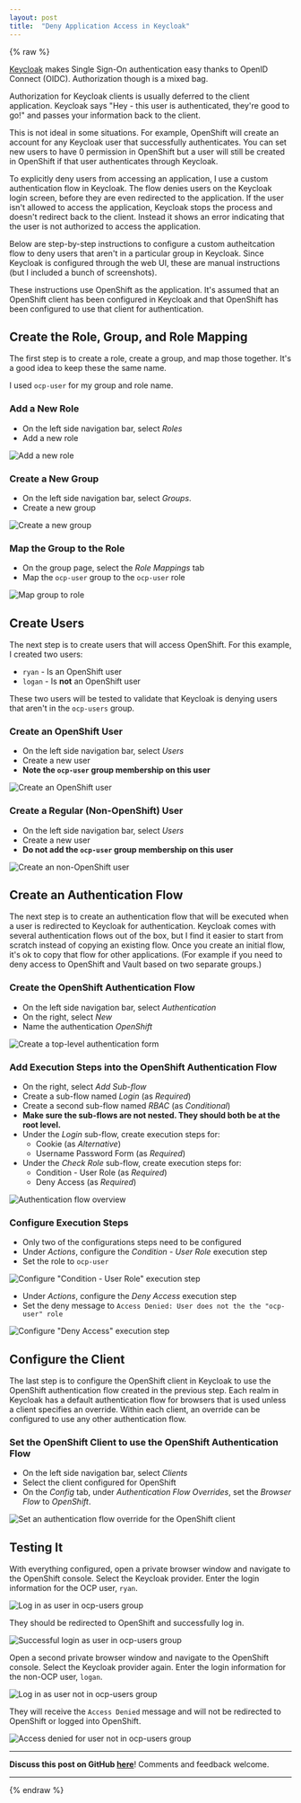 ```yaml
---
layout: post
title:  "Deny Application Access in Keycloak"
---
```


{% raw %}

[Keycloak] makes Single Sign-On authentication easy thanks to OpenID Connect (OIDC).
Authorization though is a mixed bag.

Authorization for Keycloak clients is usually deferred to the client application.
Keycloak says "Hey - this user is authenticated, they're good to go!" and passes your information back to the client.

This is not ideal in some situations.
For example, OpenShift will create an account for any Keycloak user that successfully authenticates.
You can set new users to have 0 permission in OpenShift but a user will still be created in OpenShift if that user authenticates through Keycloak.

To explicitly deny users from accessing an application, I use a custom authentication flow in Keycloak.
The flow denies users on the Keycloak login screen, before they are even redirected to the application.
If the user isn't allowed to access the application, Keycloak stops the process and doesn't redirect back to the client.
Instead it shows an error indicating that the user is not authorized to access the application.

Below are step-by-step instructions to configure a custom autheitcation flow to deny users that aren't in a particular group in Keycloak.
Since Keycloak is configured through the web UI, these are manual instructions (but I included a bunch of screenshots).

These instructions use OpenShift as the application.
It's assumed that an OpenShift client has been configured in Keycloak and that OpenShift has been configured to use that client for authentication.

## Create the Role, Group, and Role Mapping

The first step is to create a role, create a group, and map those together.
It's a good idea to keep these the same name.

I used `ocp-user` for my group and role name.

### Add a New Role

* On the left side navigation bar, select *Roles*
* Add a new role

![Add a new role](assets/2022-11-04-Deny-Application-Access-in-Keycloak/01_add_role.png)

### Create a New Group

* On the left side navigation bar, select *Groups*.
* Create a new group

![Create a new group](assets/2022-11-04-Deny-Application-Access-in-Keycloak/02_create_group.png)

### Map the Group to the Role

* On the group page, select the *Role Mappings* tab
* Map the `ocp-user` group to the `ocp-user` role

![Map group to role](assets/2022-11-04-Deny-Application-Access-in-Keycloak/03_group_role_mappings.png)

## Create Users

The next step is to create users that will access OpenShift.
For this example, I created two users:

* `ryan` - Is an OpenShift user
* `logan` - Is **not** an OpenShift user

These two users will be tested to validate that Keycloak is denying users that aren't in the `ocp-users` group.

### Create an OpenShift User

* On the left side navigation bar, select *Users*
* Create a new user
* **Note the `ocp-user` group membership on this user**

![Create an OpenShift user](assets/2022-11-04-Deny-Application-Access-in-Keycloak/04_add_ocp_user.png)

### Create a Regular (Non-OpenShift) User

* On the left side navigation bar, select *Users*
* Create a new user
* **Do not add the `ocp-user` group membership on this user**

![Create an non-OpenShift user](assets/2022-11-04-Deny-Application-Access-in-Keycloak/05_add_non_ocp_user.png)

## Create an Authentication Flow

The next step is to create an authentication flow that will be executed when a user is redirected to Keycloak for authentication.
Keycloak comes with several authentication flows out of the box, but I find it easier to start from scratch instead of copying an existing flow.
Once you create an initial flow, it's ok to copy that flow for other applications.
(For example if you need to deny access to OpenShift and Vault based on two separate groups.)

### Create the OpenShift Authentication Flow

* On the left side navigation bar, select *Authentication*
* On the right, select *New*
* Name the authentication *OpenShift*

![Create a top-level authentication form](assets/2022-11-04-Deny-Application-Access-in-Keycloak/06_create_top_level_authentication_form.png)

### Add Execution Steps into the OpenShift Authentication Flow

* On the right, select *Add Sub-flow*
* Create a sub-flow named *Login* (as *Required*)
* Create a second sub-flow named *RBAC* (as *Conditional*)
* **Make sure the sub-flows are not nested. They should both be at the root level.**
* Under the *Login* sub-flow, create execution steps for:
    * Cookie (as *Alternative*)
    * Username Password Form (as *Required*)
* Under the *Check Role* sub-flow, create execution steps for:
    * Condition - User Role (as *Required*)
    * Deny Access (as *Required*)

![Authentication flow overview](assets/2022-11-04-Deny-Application-Access-in-Keycloak/07_authentication_executions.png)

### Configure Execution Steps

* Only two of the configurations steps need to be configured
* Under *Actions*, configure the *Condition - User Role* execution step
* Set the role to `ocp-user`

![Configure "Condition - User Role" execution step](assets/2022-11-04-Deny-Application-Access-in-Keycloak/08_condition_user_role_config.png)

* Under *Actions*, configure the *Deny Access* execution step
* Set the deny message to `Access Denied: User does not the the "ocp-user" role`

![Configure "Deny Access" execution step ](assets/2022-11-04-Deny-Application-Access-in-Keycloak/09_deny_user_config.png)

## Configure the Client

The last step is to configure the OpenShift client in Keycloak to use the OpenShift authentication flow created in the previous step.
Each realm in Keycloak has a default authentication flow for browsers that is used unless a client specifies an override.
Within each client, an override can be configured to use any other authentication flow.

### Set the OpenShift Client to use the OpenShift Authentication Flow

* On the left side navigation bar, select *Clients*
* Select the client configured for OpenShift
* On the *Config* tab, under *Authentication Flow Overrides*, set the *Browser Flow* to *OpenShift*.

![Set an authentication flow override for the OpenShift client](assets/2022-11-04-Deny-Application-Access-in-Keycloak/10_client_authentication_flow_override.png)

## Testing It

With everything configured, open a private browser window and navigate to the OpenShift console.
Select the Keycloak provider.
Enter the login information for the OCP user, `ryan`.

![Log in as user in ocp-users group](assets/2022-11-04-Deny-Application-Access-in-Keycloak/11_ocp_user_login.png)

They should be redirected to OpenShift and successfully log in.

![Successful login as user in ocp-users group](assets/2022-11-04-Deny-Application-Access-in-Keycloak/12_ocp_user_login_successful.png)

Open a second private browser window and navigate to the OpenShift console.
Select the Keycloak provider again.
Enter the login information for the non-OCP user, `logan`.

![Log in as user not in ocp-users group](assets/2022-11-04-Deny-Application-Access-in-Keycloak/13_non_ocp_user_login.png)

They will receive the `Access Denied` message and will not be redirected to OpenShift or logged into OpenShift.

![Access denied for user not in ocp-users group](assets/2022-11-04-Deny-Application-Access-in-Keycloak/14_non_ocp_user_access_denied.png)

---

**Discuss this post on GitHub
[here](https://github.com/RyanMillerC/taco.moe/discussions/6)**! Comments and
feedback welcome.

---

{% endraw %}

[Keycloak]: https://www.keycloak.org/
